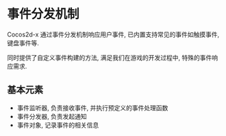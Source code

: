 # 事件分发机制

Cocos2d-x 通过事件分发机制响应用户事件, 已内置支持常见的事件如触摸事件, 键盘事件等.

同时提供了自定义事件构建的方法, 满足我们在游戏的开发过程中, 特殊的事件响应需求.

## 基本元素

* 事件监听器, 负责接收事件, 并执行预定义的事件处理函数
* 事件分发器, 负责发起通知
* 事件对象, 记录事件的相关信息
